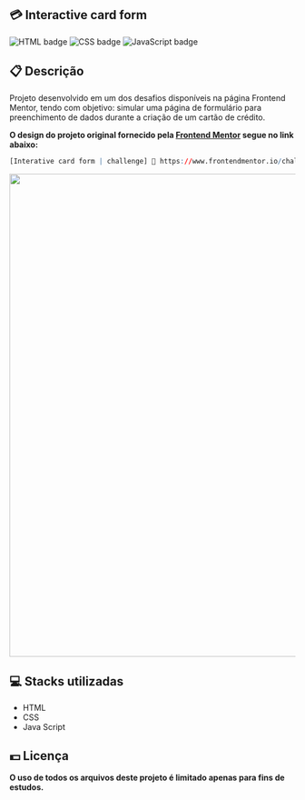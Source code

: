 ## 💳 Interactive card form

![HTML badge](https://img.shields.io/badge/html5-%23E34F26.svg?style=for-the-badge&logo=html5&logoColor=white)
![CSS badge](https://img.shields.io/badge/css3-%231572B6.svg?style=for-the-badge&logo=css3&logoColor=white)
![JavaScript badge](https://img.shields.io/badge/javascript-%23323330.svg?style=for-the-badge&logo=javascript&logoColor=%23F7DF1E)

## 📋 Descrição

Projeto desenvolvido em um dos desafios disponíveis na página Frontend Mentor, tendo com objetivo: simular uma página de formulário para preenchimento de dados durante a criação de um cartão de crédito.

**O design do projeto original fornecido pela [Frontend Mentor](https://www.frontendmentor.io/) segue no link abaixo:**

```r
[Interative card form | challenge] 🔗 https://www.frontendmentor.io/challenges/interactive-card-details-form-XpS8cKZDWw
```

<img width="850px" src="https://user-images.githubusercontent.com/105606295/196008063-cffb363e-47b5-47e9-b551-98abe17f058c.png">

## 💻 Stacks utilizadas

-   HTML
-   CSS
-   Java Script

## 💵 Licença

**O uso de todos os arquivos deste projeto é limitado apenas para fins de estudos.**

